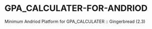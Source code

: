 GPA_CALCULATER-FOR-ANDRIOD
==========================
Minimum Andriod Platform for GPA_CALCULATER :: Gingerbread (2.3)
